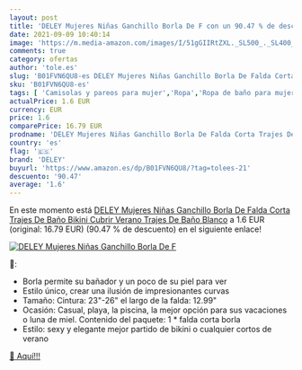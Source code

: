 ```yaml
---
layout: post
title: 'DELEY Mujeres Niñas Ganchillo Borla De F con un 90.47 % de descuento'
date: 2021-09-09 10:40:14
image: 'https://m.media-amazon.com/images/I/51gGIIRtZXL._SL500_._SL400_.jpg'
comments: true
category: ofertas
author: 'tole.es'
slug: 'B01FVN6QU8-es DELEY Mujeres Niñas Ganchillo Borla De Falda Corta Trajes...'
sku: 'B01FVN6QU8-es'
tags: [ 'Camisolas y pareos para mujer','Ropa','Ropa de baño para mujer','Ropa para mujer','bikini','deley','falda', ]
actualPrice: 1.6 EUR
currency: EUR
price: 1.6
comparePrice: 16.79 EUR
prodname: 'DELEY Mujeres Niñas Ganchillo Borla De Falda Corta Trajes De Baño Bikini Cubrir Verano Trajes De Baño Blanco'
country: 'es'
flag: '🇪🇸'
brand: 'DELEY'
buyurl: 'https://www.amazon.es/dp/B01FVN6QU8/?tag=tolees-21'
descuento: '90.47'
average: '1.6'
---
```


En este momento está [DELEY Mujeres Niñas Ganchillo Borla De Falda Corta Trajes De Baño Bikini Cubrir Verano Trajes De Baño Blanco](https://www.amazon.es/dp/B01FVN6QU8/?tag=tolees-21) a 1.6 EUR (original: 16.79 EUR) (90.47 %  de descuento) en el siguiente enlace!

[![DELEY Mujeres Niñas Ganchillo Borla De F](https://m.media-amazon.com/images/I/51gGIIRtZXL._SL500_._SL400_.jpg)](https://www.amazon.es/dp/B01FVN6QU8/?tag=tolees-21)

🔎:

- Borla permite su bañador y un poco de su piel para ver
- Estilo único, crear una ilusión de impresionantes curvas
- Tamaño: Cintura: 23"-26" el largo de la falda: 12.99"
- Ocasión: Casual, playa, la piscina, la mejor opción para sus vacaciones o luna de miel. Contenido del paquete: 1 * falda corta borla
- Estilo: sexy y elegante mejor partido de bikini o cualquier cortos de verano

[🛒 Aquí!!!](https://www.amazon.es/dp/B01FVN6QU8/?tag=tolees-21)
